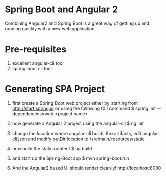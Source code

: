 # Spring Boot and Angular 2
Combining Angular2 and Spring Boot is a great way of getting up and running quickly with a new web application.

# Pre-requisites
1. excellent angular-cli tool
2. spring-boot cli tool

# Generating SPA Project
1. first create a Spring Boot web project either by starting from http://start.spring.io or using the following CLI command
$ spring init --dependencies=web <project.name>

2. now generate a Angular 2 project using the angular-cli
$ ng init

3. change the location where angular-cli builds the artifacts, edit angular-cli.json and modify outDir location to
/src/main/resources/static

4. now build the static content
$ ng build

5. and start up the Spring-Boot app
$ mvn spring-boot:run

6. And the Angular2 based UI should render cleanly!
http://localhost:8080

